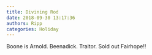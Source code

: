 ```yaml
---
title: Divining Rod
date: 2018-09-30 13:17:36
authors: Ripp
categories: Holiday
---
```


 Boone is Arnold. Beenadick.
Traitor. Sold out Fairhope!!